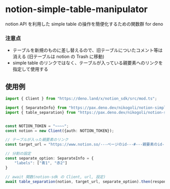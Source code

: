 # notion-simple-table-manipulator
 notion API を利用した simple table の操作を簡便化するための関数群 for deno
 
 
### 注意点
- テーブルを新規のものに差し替えるので、旧テーブルについたコメント等は消える (旧テーブルは notion の Trash に移動)
- simple table のリンクではなく、テーブルが入っている親要素へのリンクを指定して使用する



## 使用例
```typescript
import { Client } from "https://deno.land/x/notion_sdk/src/mod.ts";

import { SeparateInfo} from "https://pax.deno.dev/nikogoli/notion-simple-table-manipulator/mod.ts"
import { table_separation} from "https://pax.deno.dev/nikogoli/notion-simple-table-manipulator/Manipulations.ts"


const NOTION_TOKEN = "~~~~";
const notion = new Client({auth: NOTION_TOKEN});

// テーブルが入った親要素のリンク
const target_url = "https://www.notion.so/---ページのid---#---親要素のid---";

// 分割の設定
const separate_option: SeparateInfo = {
    "labels": ["青1", "赤2"]
}

// await 関数(notion-sdk の Client, url, 設定)
await table_separation(notion, target_url, separate_option).then(response => console.log(response))
```
